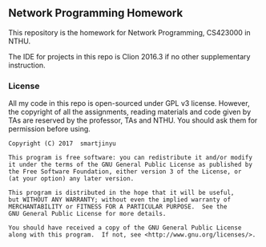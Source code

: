 ## Network Programming Homework

This repository is the homework for Network Programming, CS423000 in NTHU.

The IDE for projects in this repo is Clion 2016.3 if no other supplementary instruction.

### License

All my code in this repo is open-sourced under GPL v3 license. However, the copyright of all the assignments, reading materials and code given by TAs are reserved by the professor, TAs and NTHU. You should ask them for permission before using.

    Copyright (C) 2017  smartjinyu
    
    This program is free software: you can redistribute it and/or modify
    it under the terms of the GNU General Public License as published by
    the Free Software Foundation, either version 3 of the License, or
    (at your option) any later version.

    This program is distributed in the hope that it will be useful,
    but WITHOUT ANY WARRANTY; without even the implied warranty of
    MERCHANTABILITY or FITNESS FOR A PARTICULAR PURPOSE.  See the
    GNU General Public License for more details.

    You should have received a copy of the GNU General Public License
    along with this program.  If not, see <http://www.gnu.org/licenses/>.
